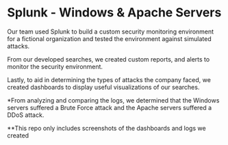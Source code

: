 # Splunk - Windows & Apache Servers 

Our team used Splunk to build a custom security monitoring environment for a fictional organization and tested the environment against simulated attacks.

From our developed searches, we created custom reports, and alerts to monitor the security environment. 

Lastly, to aid in determining the types of attacks the company faced, we created dashboards to display useful visualizations of our searches.

*From analyzing and comparing the logs, we determined that the Windows servers suffered a Brute Force attack and the Apache servers suffered a DDoS attack.

**This repo only includes screenshots of the dashboards and logs we created
